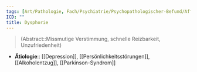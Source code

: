 ```yaml
---
tags: [Art/Pathologie, Fach/Psychiatrie/Psychopathologischer-Befund/Affektivität, Modul/m31]
ICD: ""
title: Dysphorie
---
```

> (Abstract::Missmutige Verstimmung, schnelle Reizbarkeit, Unzufriedenheit)
- **Ätiologie**:: [[Depression]], [[Persönlichkeitsstörungen]], [[Alkoholentzug]], [[Parkinson-Syndrom]]
